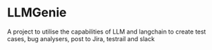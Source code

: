 # LLMGenie
A project to utilise the capabilities of LLM and langchain to create test cases, bug analysers, post to Jira, testrail and slack
